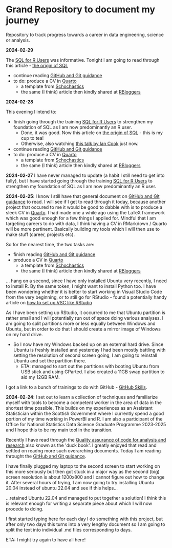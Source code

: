 # Grand Repository to document my journey

Repository to track progress towards a career in data engineering, science or analysis. 

**2024-02-29** 

The [SQL for R Users](https://github.com/dlab-berkeley/sql-for-r-users) was informative. Tonight I am going to read through this article - [the origin of SQL](https://dl.acm.org/doi/pdf/10.1145/362384.362685)
* continue reading [GitHub and Git guidance](https://docs.github.com/en/get-started)
* to do: produce a CV in [Quarto](https://quarto.org/docs/computations/r.html)
  * a template from [Schochastics](http://archive.schochastics.net/post/create-a-cv-with-quarto/)
  * the same (I think) article then kindly shared at [RBloggers](https://www.r-bloggers.com/2023/07/create-a-cv-with-quarto/)

**2024-02-28** 

This evening I intend to:
* finish going through the training [SQL for R Users](https://github.com/dlab-berkeley/sql-for-r-users) to strengthen my foundation of SQL as I am now predominantly an R user.
  * Done, it was good. Now this article on [the origin of SQL](https://dl.acm.org/doi/pdf/10.1145/362384.362685) - this is my cup to tea!
  * Otherwise, also watching [this talk by Ian Cook](https://www.youtube.com/watch?v=JwP5KdWSgqE) just now.
* continue reading [GitHub and Git guidance](https://docs.github.com/en/get-started)
* to do: produce a CV in [Quarto](https://quarto.org/docs/computations/r.html)
  * a template from [Schochastics](http://archive.schochastics.net/post/create-a-cv-with-quarto/)
  * the same (I think) article then kindly shared at [RBloggers](https://www.r-bloggers.com/2023/07/create-a-cv-with-quarto/)

**2024-02-27** I have never managed to update (a habit I still need to get into fully), but I have started going through the training [SQL for R Users](https://github.com/dlab-berkeley/sql-for-r-users) to strengthen my foundation of SQL as I am now predominantly an R user.

**2024-02-25**: I know I still have that general document on [GitHub and Git guidance](https://docs.github.com/en/get-started) to read. I will see if I get to read through it today, because another project that occured to me it would be good to dabble with is to produce a sleek CV in [Quarto](https://quarto.org/docs/computations/r.html). I had made one a while ago using the LaTeX framework which was good enough for a few things I applied for. Mindful that I am targeting careers to do with data, I think having a CV in RMarkdown / Quarto will be more pertinent. Basically building my tools which I will then use to make stuff (career, projects etc). 

So for the nearest time, the two tasks are:
* finish reading [GitHub and Git guidance](https://docs.github.com/en/get-started)
* produce a CV in [Quarto](https://quarto.org/docs/computations/r.html)
  * a template from [Schochastics](http://archive.schochastics.net/post/create-a-cv-with-quarto/)
  * the same (I think) article then kindly shared at [RBloggers](https://www.r-bloggers.com/2023/07/create-a-cv-with-quarto/)
 
... hang on a second, since I have only installed Ubuntu very recently, I need to install R. By the same token, I might want to install Python too. I have been wondering whether it is better to start working in Visual Studio Code from the very beginning, or to still go for RStudio - found a potentially handy article on [how to set up VSC like RStudio](https://www.r-bloggers.com/2020/07/setting-up-vs-code-for-python-development-like-rstudio/)

As I have been setting up RStudio, it occurred to me that Ubuntu partition is rather small and I will potentially run out of space doing various analyses. I am going to split partitions more or less equally between Windows and Ubuntu, but in order to do that I should create a mirror image of Windows on my hard drive.
* So I now have my Windows backed up on an external hard drive. Since Ubuntu is freshly installed and yesterday I had been mostly battling with setting the resolution of second screen going, I am going to reinstall Ubuntu and set the partition there.
  * ETA: managed to sort out the partitions with booting Ubuntu from USB stick and using GParted. I also created a 11GB swap partition to aid my 12GB RAM.

I got a link to a bunch of trainings to do with GitHub - [GitHub Skills](https://skills.github.com/).

**2024-02-24**: I set out to learn a collection of techniques and familiarize myself with tools to become a competent worker in the area of data in the shortest time possible. This builds on my experiences as an Assistant Statistician within the Scottish Government where I currently spend a good portion of my time working in PowerBI and R. I am also a participant of the Office for National Statistics Data Science Graduate Programme 2023-2025 and I hope this to be my main tool in the transition.

Recently I have read through the [Quality assurance of code for analysis and research](https://best-practice-and-impact.github.io/qa-of-code-guidance/intro.html "duck book") also known as the 'duck book'. I greatly enjoyed that read and settled on readng more such overarching documents. Today I am reading throught the [GitHub and Git guidance](https://docs.github.com/en/get-started).

I have finally plugged my laptop to the second screen to start working on this more seriously but then got stuck in a major way as the second (big) screen resolution is about 1200x800 and I cannot figure out how to change it. After several hours of trying, I am now going to try installing Ubuntu 20.04 instead of ubuntu 22.04 and see if this helps...

...retained Ubuntu 22.04 and managed to put together a solution! I think this is relevant enough for writing a separate piece about which I will now procede to doing.

I first started typing here for each day I do something with this project, but after only two days this turns into a very lengthy document so I am going to split the text into individual .md files corresponding to days.

ETA: I might try again to have all here!
